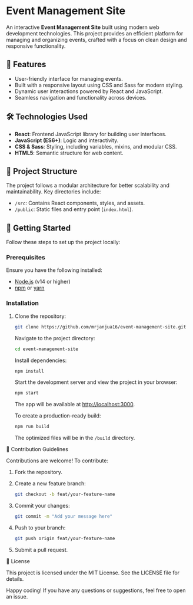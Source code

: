 
# Event Management Site

An interactive **Event Management Site** built using modern web development technologies. This project provides an efficient platform for managing and organizing events, crafted with a focus on clean design and responsive functionality.

## 🚀 Features

- User-friendly interface for managing events.
- Built with a responsive layout using CSS and Sass for modern styling.
- Dynamic user interactions powered by React and JavaScript.
- Seamless navigation and functionality across devices.

## 🛠️ Technologies Used

- **React**: Frontend JavaScript library for building user interfaces.
- **JavaScript (ES6+)**: Logic and interactivity.
- **CSS & Sass**: Styling, including variables, mixins, and modular CSS.
- **HTML5**: Semantic structure for web content.

## 📂 Project Structure

The project follows a modular architecture for better scalability and maintainability. Key directories include:

- `/src`: Contains React components, styles, and assets.
- `/public`: Static files and entry point (`index.html`).

## 🚀 Getting Started

Follow these steps to set up the project locally:

### Prerequisites

Ensure you have the following installed:

- [Node.js](https://nodejs.org/) (v14 or higher)
- [npm](https://www.npmjs.com/) or [yarn](https://yarnpkg.com/)

### Installation

1. Clone the repository:

   ```bash
   git clone https://github.com/mrjanjua16/event-management-site.git
   ```

   Navigate to the project directory:

   ```bash
   cd event-management-site
   ```

   Install dependencies:

   ```bash
   npm install
   ```

   Start the development server and view the project in your browser:

   ```bash
   npm start
   ```

   The app will be available at [http://localhost:3000](http://localhost:3000).

   To create a production-ready build:

   ```bash
   npm run build
   ```

   The optimized files will be in the `/build` directory.

🤝 Contribution Guidelines

Contributions are welcome! To contribute:

1. Fork the repository.
2. Create a new feature branch:

   ```bash
   git checkout -b feat/your-feature-name
   ```

3. Commit your changes:

   ```bash
   git commit -m "Add your message here"
   ```

4. Push to your branch:

   ```bash
   git push origin feat/your-feature-name
   ```

5. Submit a pull request.

📄 License

This project is licensed under the MIT License. See the LICENSE file for details.

Happy coding! If you have any questions or suggestions, feel free to open an issue.
